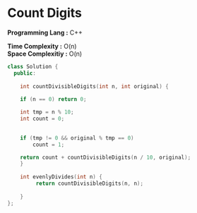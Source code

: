 #  Count Digits

**Programming Lang :** C++

**Time Complexity :** O(n)  
**Space Complexitiy :** O(n)

```cpp
class Solution {
  public:
     
    int countDivisibleDigits(int n, int original) {
     
    if (n == 0) return 0;

    int tmp = n % 10;            
    int count = 0;

     
    if (tmp != 0 && original % tmp == 0)
        count = 1;

    return count + countDivisibleDigits(n / 10, original);
    } 
    
    int evenlyDivides(int n) {
         return countDivisibleDigits(n, n);
        
    }
};
```
